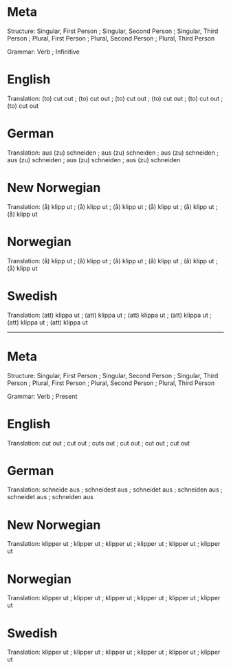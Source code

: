 Meta
====

Structure: Singular, First Person ; Singular, Second Person ; Singular, Third Person ;
           Plural, First Person   ; Plural, Second Person   ; Plural, Third Person

Grammar:   Verb ; Infinitive



English
=======

Translation: (to) cut out ; (to) cut out ; (to) cut out ;
             (to) cut out ; (to) cut out ; (to) cut out



German
======

Translation: aus (zu) schneiden ; aus (zu) schneiden ; aus (zu) schneiden ;
             aus (zu) schneiden ; aus (zu) schneiden ; aus (zu) schneiden



New Norwegian
=============

Translation: (å) klipp ut ; (å) klipp ut ; (å) klipp ut ;
             (å) klipp ut ; (å) klipp ut ; (å) klipp ut



Norwegian
=========

Translation: (å) klipp ut ; (å) klipp ut ; (å) klipp ut ;
             (å) klipp ut ; (å) klipp ut ; (å) klipp ut



Swedish
=======

Translation: (att) klippa ut ; (att) klippa ut ; (att) klippa ut ;
             (att) klippa ut ; (att) klippa ut ; (att) klippa ut



--------------------------------------------------------------------------------

Meta
====

Structure: Singular, First Person ; Singular, Second Person ; Singular, Third Person ;
           Plural, First Person   ; Plural, Second Person   ; Plural, Third Person

Grammar:   Verb ; Present



English
=======

Translation: cut out ; cut out ; cuts out ;
             cut out ; cut out ; cut out



German
======

Translation: schneide aus  ; schneidest aus ; schneidet aus ;
             schneiden aus ; schneidet aus  ; schneiden aus



New Norwegian
=============

Translation: klipper ut ; klipper ut ; klipper ut ;
             klipper ut ; klipper ut ; klipper ut



Norwegian
=========

Translation: klipper ut ; klipper ut ; klipper ut ;
             klipper ut ; klipper ut ; klipper ut



Swedish
=======

Translation: klipper ut ; klipper ut ; klipper ut ;
             klipper ut ; klipper ut ; klipper ut
